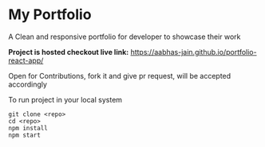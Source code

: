 <h1>My Portfolio</h1>

A Clean and responsive portfolio for developer to showcase their work

<b>Project is hosted checkout live link:</b> https://aabhas-jain.github.io/portfolio-react-app/

Open for Contributions, fork it and give pr request, will be accepted accordingly

To run project in your local system

```
git clone <repo>
cd <repo>
npm install
npm start
```
